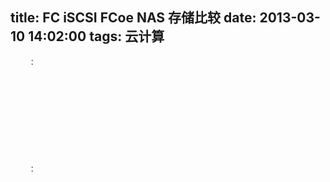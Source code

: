 title: FC iSCSI FCoe NAS 存储比较
date: 2013-03-10 14:02:00
tags: 云计算
---


	 

	 

	 

	 

	 

	 

	 

	 

	 

	 

	 

	 

	 

	 

	 

	 

	 

	 

	 

	 

	 

	 

	 

	

	 

	
	
		：
	
	
		 
	
	
		 
	
	
		 
	

		：
	
		 
	
		 
	
		 
	
	 

	 

	 

	 

	

	 

	 

	
		
			 
		
		
			 
		
		
			 
		
		
			 
		
		
			 
		
		
			 
		
	 

		
			 
		
		
			 
		
		
			 
		
		
			 
		
		
			 
		
		
			 
		
	
			 
		
			 
		
			 
		
			 
		
			 
		
			 
		